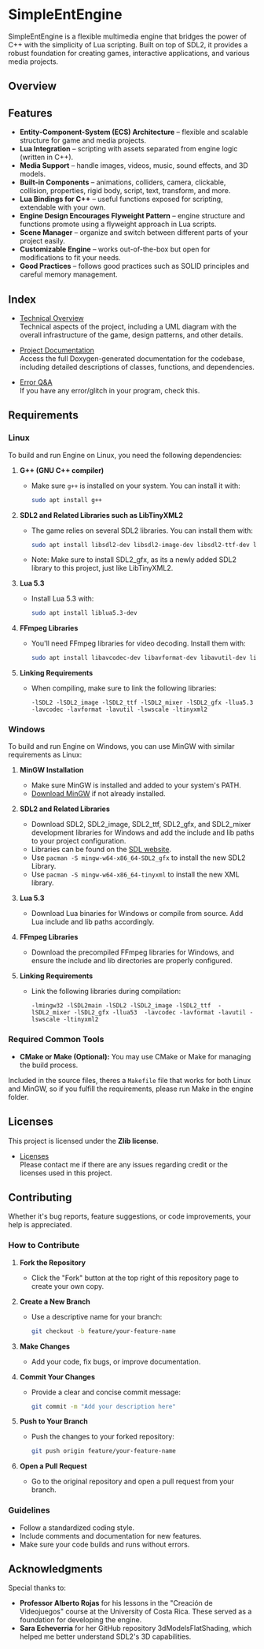 # SimpleEntEngine

SimpleEntEngine is a flexible multimedia engine that bridges the power of C++ with the simplicity of Lua scripting. Built on top of SDL2, it provides a robust foundation for creating games, interactive applications, and various media projects.

## Overview

## Features
- **Entity-Component-System (ECS) Architecture** – flexible and scalable structure for game and media projects.
- **Lua Integration** – scripting with assets separated from engine logic (written in C++).
- **Media Support** – handle images, videos, music, sound effects, and 3D models.
- **Built-in Components** – animations, colliders, camera, clickable, collision, properties, rigid body, script, text, transform, and more.
- **Lua Bindings for C++** – useful functions exposed for scripting, extendable with your own.
- **Engine Design Encourages Flyweight Pattern** – engine structure and functions promote using a flyweight approach in Lua scripts.
- **Scene Manager** – organize and switch between different parts of your project easily.
- **Customizable Engine** – works out-of-the-box but open for modifications to fit your needs.
- **Good Practices** – follows good practices such as SOLID principles and careful memory management.

## Index

- [Technical Overview](./resources/markdown/technical_overview.md)  
  Technical aspects of the project, including a UML diagram with the overall infrastructure of the game, design patterns, and other details.
  
- [Project Documentation](./resources/markdown/doxygen.md)  
  Access the full Doxygen-generated documentation for the codebase, including detailed descriptions of classes, functions, and dependencies.

- [Error Q&A](./resources/markdown/error.md)  
 If you have any error/glitch in your program, check this.

## Requirements

### Linux
To build and run Engine on Linux, you need the following dependencies:

1. **G++ (GNU C++ compiler)**
   - Make sure `g++` is installed on your system. You can install it with:
     ```bash
     sudo apt install g++
     ```

2. **SDL2 and Related Libraries such as LibTinyXML2**
   - The game relies on several SDL2 libraries. You can install them with:
     ```bash
     sudo apt install libsdl2-dev libsdl2-image-dev libsdl2-ttf-dev libsdl2-mixer-dev libsdl2-gfx-dev libtinyxml2-dev
     ```
    - Note: Make sure to install SDL2_gfx, as its a newly added SDL2 library to this project, just like LibTinyXML2.

3. **Lua 5.3**
   - Install Lua 5.3 with:
     ```bash
     sudo apt install liblua5.3-dev
     ```

4. **FFmpeg Libraries**
   - You'll need FFmpeg libraries for video decoding. Install them with:
     ```bash
     sudo apt install libavcodec-dev libavformat-dev libavutil-dev libswscale-dev
     ```

5. **Linking Requirements**
   - When compiling, make sure to link the following libraries:
     ```
     -lSDL2 -lSDL2_image -lSDL2_ttf -lSDL2_mixer -lSDL2_gfx -llua5.3 -lavcodec -lavformat -lavutil -lswscale -ltinyxml2
     ```

### Windows
To build and run Engine on Windows, you can use MinGW with similar requirements as Linux:

1. **MinGW Installation**
   - Make sure MinGW is installed and added to your system's PATH.
   - [Download MinGW](https://www.mingw-w64.org/) if not already installed.

2. **SDL2 and Related Libraries**
   - Download SDL2, SDL2_image, SDL2_ttf, SDL2_gfx, and SDL2_mixer development libraries for Windows and add the include and lib paths to your project configuration.
   - Libraries can be found on the [SDL website](https://www.libsdl.org/).
   - Use ```pacman -S mingw-w64-x86_64-SDL2_gfx``` to install the new SDL2 Library.
   - Use ```pacman -S mingw-w64-x86_64-tinyxml``` to install the new XML library.

3. **Lua 5.3**
   - Download Lua binaries for Windows or compile from source. Add Lua include and lib paths accordingly.

4. **FFmpeg Libraries**
   - Download the precompiled FFmpeg libraries for Windows, and ensure the include and lib directories are properly configured.

5. **Linking Requirements**
   - Link the following libraries during compilation:
     ```
     -lmingw32 -lSDL2main -lSDL2 -lSDL2_image -lSDL2_ttf  -lSDL2_mixer -lSDL2_gfx -llua53  -lavcodec -lavformat -lavutil -lswscale -ltinyxml2
     ```
### Required Common Tools
- **CMake or Make (Optional):** You may use CMake or Make for managing the build process.

Included in the source files, theres a `Makefile` file that works for both Linux and MinGW, so if you fulfill the requirements, please run Make in the engine folder.

## Licenses

This project is licensed under the **Zlib license**.

- [Licenses](./resources/markdown/Licenses.md)  
Please contact me if there are any issues regarding credit or the licenses used in this project.

## Contributing

Whether it's bug reports, feature suggestions, or code improvements, your help is appreciated.

### How to Contribute
1. **Fork the Repository**
   - Click the "Fork" button at the top right of this repository page to create your own copy.

2. **Create a New Branch**
   - Use a descriptive name for your branch:
     ```bash
     git checkout -b feature/your-feature-name
     ```

3. **Make Changes**
   - Add your code, fix bugs, or improve documentation.

4. **Commit Your Changes**
   - Provide a clear and concise commit message:
     ```bash
     git commit -m "Add your description here"
     ```

5. **Push to Your Branch**
   - Push the changes to your forked repository:
     ```bash
     git push origin feature/your-feature-name
     ```

6. **Open a Pull Request**
   - Go to the original repository and open a pull request from your branch.

### Guidelines
- Follow a standardized coding style.
- Include comments and documentation for new features.
- Make sure your code builds and runs without errors.

## Acknowledgments

Special thanks to:
- **Professor Alberto Rojas** for his lessons in the "Creación de Videojuegos" course at the University of Costa Rica. These served as a foundation for developing the engine.
- **Sara Echeverria** for her GitHub repository 3dModelsFlatShading, which helped me better understand SDL2's 3D capabilities.